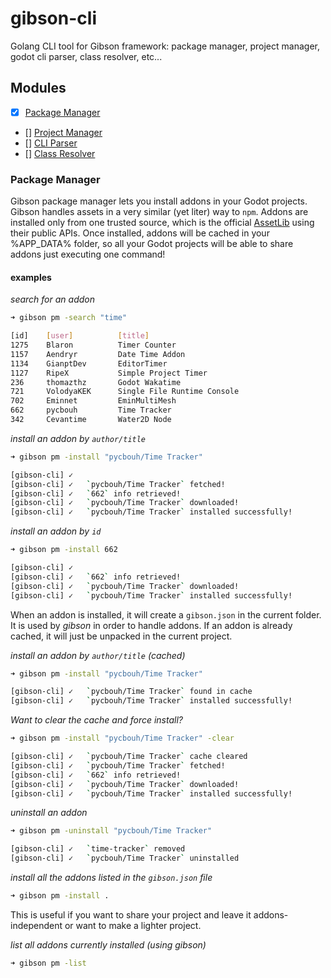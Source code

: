 # gibson-cli
Golang CLI tool for Gibson framework: package manager, project manager, godot cli parser, class resolver, etc...

## Modules
- [x] [Package Manager](#package-manager)
- [] [Project Manager]()
- [] [CLI Parser]()
- [] [Class Resolver]()

### Package Manager
Gibson package manager lets you install addons in your Godot projects.
Gibson handles assets in a very similar (yet liter) way to `npm`.
Addons are installed only from one trusted source, which is the official [AssetLib](https://godotengine.org/asset-library/asset) using their public APIs.
Once installed, addons will be cached in your %APP_DATA% folder, so all your Godot projects will be able to share addons just executing one command!

#### examples

*search for an addon*
```bash
➜ gibson pm -search "time"

[id]    [user]          [title]
1275    Blaron          Timer Counter
1157    Aendryr         Date Time Addon
1134    GianptDev       EditorTimer
1127    RipeX           Simple Project Timer
236     thomazthz       Godot Wakatime
721     VolodyaKEK      Single File Runtime Console
702     Eminnet         EminMultiMesh
662     pycbouh         Time Tracker
342     Cevantime       Water2D Node
```

*install an addon by `author/title`*
```bash
➜ gibson pm -install "pycbouh/Time Tracker"

[gibson-cli] ✓
[gibson-cli] ✓   `pycbouh/Time Tracker` fetched!
[gibson-cli] ✓   `662` info retrieved!
[gibson-cli] ✓   `pycbouh/Time Tracker` downloaded!
[gibson-cli] ✓   `pycbouh/Time Tracker` installed successfully!
```

*install an addon by `id`*
```bash
➜ gibson pm -install 662

[gibson-cli] ✓
[gibson-cli] ✓   `662` info retrieved!
[gibson-cli] ✓   `pycbouh/Time Tracker` downloaded!
[gibson-cli] ✓   `pycbouh/Time Tracker` installed successfully!
```

When an addon is installed, it will create a `gibson.json` in the current folder.
It is used by *gibson* in order to handle addons.
If an addon is already cached, it will just be unpacked in the current project.

*install an addon by `author/title` (cached)*
```bash
➜ gibson pm -install "pycbouh/Time Tracker"

[gibson-cli] ✓   `pycbouh/Time Tracker` found in cache
[gibson-cli] ✓   `pycbouh/Time Tracker` installed successfully!
```

*Want to clear the cache and force install?*
```bash
➜ gibson pm -install "pycbouh/Time Tracker" -clear

[gibson-cli] ✓   `pycbouh/Time Tracker` cache cleared
[gibson-cli] ✓   `pycbouh/Time Tracker` fetched!
[gibson-cli] ✓   `662` info retrieved!
[gibson-cli] ✓   `pycbouh/Time Tracker` downloaded!
[gibson-cli] ✓   `pycbouh/Time Tracker` installed successfully!
```

*uninstall an addon*
```bash
➜ gibson pm -uninstall "pycbouh/Time Tracker"

[gibson-cli] ✓   `time-tracker` removed
[gibson-cli] ✓   `pycbouh/Time Tracker` uninstalled
```

*install all the addons listed in the `gibson.json` file*
```bash
➜ gibson pm -install .
```
This is useful if you want to share your project and leave it addons-independent or want to make a lighter project.

*list all addons currently installed (using gibson)*
```bash
➜ gibson pm -list
```